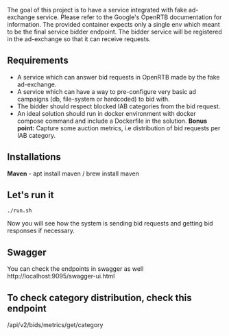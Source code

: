 The goal of this project is to have a service integrated with fake ad-exchange service.
Please refer to the Google's OpenRTB documentation for information.
The provided container expects only a single env which meant to be the final service bidder endpoint. The bidder service will be registered in the ad-exchange so that it can receive requests.

## Requirements
- A service which can answer bid requests in OpenRTB made by the fake ad-exchange.
- A service which can have a way to pre-configure very basic ad campaigns (db, file-system or hardcoded) to bid with.
- The bidder should respect blocked IAB categories from the bid request.
- An ideal solution should run in docker environment with docker compose command and include a Dockerfile in the solution.
**Bonus point:** Capture
 some auction metrics, i.e distribution of bid requests per IAB category.

## Installations

**Maven** - apt install maven / brew install maven

## Let's run it 
`./run.sh`

Now you will see how the system is sending bid requests and getting bid responses if necessary.

## Swagger
You can check the endpoints in swagger as well http://localhost:9095/swagger-ui.html

## To check category distribution, check this endpoint
/api/v2/bids/metrics/get/category